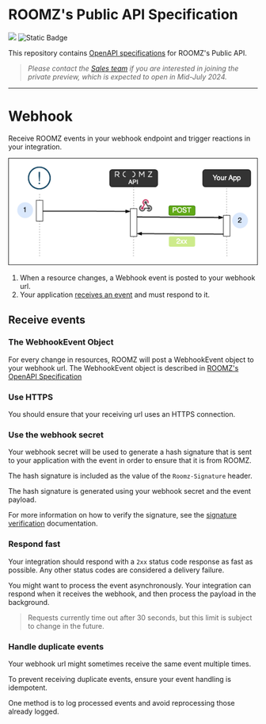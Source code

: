 # ROOMZ's Public API Specification
![](https://img.shields.io/badge/Status-Private_Preview-blue)
![Static Badge](https://img.shields.io/badge/Available-Mid--July_2024-brightgreen)


This repository contains [OpenAPI specifications](https://www.openapis.org/) for ROOMZ's Public API.

>_Please contact the [Sales team](mailto:sales@roomz.io) if you are interested in joining the private preview, which is expected to open in Mid-July 2024._

---

# Webhook
Receive ROOMZ events in your webhook endpoint and trigger reactions in your integration.

![](./assets/webhook.png)

1. When a resource changes, a Webhook event is posted to your webhook url.
2. Your application [receives an event](#receive-events) and must respond to it.

## Receive events 

### The WebhookEvent Object

For every change in resources, ROOMZ will post a WebhookEvent object to your webhook url. The WebhookEvent object is described in [ROOMZ's OpenAPI Specification](./openapi/spec3.yml)

### Use HTTPS

You should ensure that your receiving url uses an HTTPS connection.

### Use the webhook secret

Your webhook secret will be used to generate a hash signature that is sent to your application with the event in order to ensure that it is from ROOMZ.

The hash signature is included as the value of the `Roomz-Signature` header.

The hash signature is generated using your webhook secret and the event payload.

For more information on how to verify the signature, see the [signature verification](documentation/signature.md) documentation.

### Respond fast
Your integration should respond with a  ``2xx`` status code response as fast as possible.
Any other status codes are considered a delivery failure.

You might want to process the event asynchronously. Your integration can respond when it receives the webhook, and then process the payload in the background.

>Requests currently time out after 30 seconds, but this limit is subject to change in the future.

### Handle duplicate events
Your webhook url might sometimes receive the same event multiple times. 

To prevent receiving duplicate events, ensure your event handling is idempotent. 

One method is to log processed events and avoid reprocessing those already logged.
